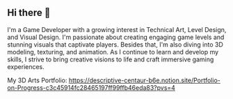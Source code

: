 ## Hi there 👋

I'm a Game Developer with a growing interest in Technical Art, Level Design, and Visual Design. I'm passionate about creating engaging game levels and stunning visuals that captivate players. Besides that, I'm also diving into 3D modeling, texturing, and animation. As I continue to learn and develop my skills, I strive to bring creative visions to life and craft immersive gaming experiences.

My 3D Arts Portfolio: https://descriptive-centaur-b6e.notion.site/Portfolio-on-Progress-c3c45914fc28465197ff99ffb46eda83?pvs=4
<!--
**ydunsscotus/ydunsscotus** is a ✨ _special_ ✨ repository because its `README.md` (this file) appears on your GitHub profile.

Here are some ideas to get you started:

- 🔭 I’m currently working on ...
- 🌱 I’m currently learning ...
- 👯 I’m looking to collaborate on ...
- 🤔 I’m looking for help with ...
- 💬 Ask me about ...
- 📫 How to reach me: ...
- 😄 Pronouns: ...
- ⚡ Fun fact: ...
-->
